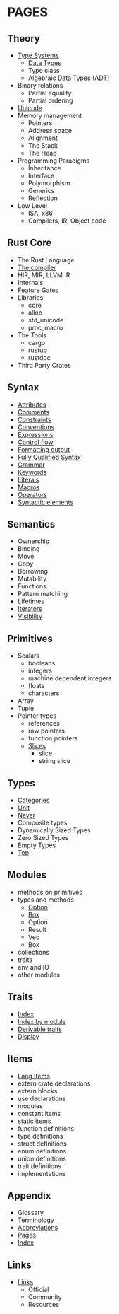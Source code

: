 # PAGES


## Theory
- [Type Systems](theory/type-systems.md)
  - [Data Types](theory/data-types.md)
  - Type class
  - Algebraic Data Types (ADT)
- Binary relations
  - Partial equality
  - Partial ordering
- [Unicode](theory/unicode.md)
- Memory management
  - Pointers
  - Address space
  - Alignment
  - The Stack
  - The Heap
- Programming Paradigms
  - Inheritance
  - Interface
  - Polymorphism
  - Generics
  - Reflection
- Low Level
  - ISA, x86
  - Compilers, IR, Object code

## Rust Core
- The Rust Language
- [The compiler](core/compiler.md)
- HIR, MIR, LLVM IR
- Internals
- Feature Gates
- Libraries
  - core
  - alloc
  - std_unicode
  - proc_macro
- The Tools
  - cargo
  - rustup
  - rustdoc
- Third Party Crates

## Syntax
- [Attributes](syntax/attributes.md)
- [Comments](syntax/comments.md)
- [Constraints](syntax/syntax/constraints.md)
- [Conventions](syntax/conventions.md)
- [Expressions](syntax/expressions.md)
- [Control flow](syntax/flow.md)
- [Formatting output](syntax/format.md)
- [Fully Qualified Syntax](syntax/fully-qualified-syntax.md)
- [Grammar](syntax/grammar.md)
- [Keywords](syntax/keywords.md)
- [Literals](syntax/literals.md)
- [Macros](syntax/macros.md)
- [Operators](syntax/operators.md)
- [Syntactic elements](syntax/syntactic-elements.md)

## Semantics
- Ownership
- Binding
- Move
- Copy
- Borrowing
- Mutability
- Functions
- Pattern matching
- Lifetimes
- [Iterators](semantics/iterators.md)
- [Visibility](semantics/visibility.md)

## Primitives
- Scalars
  - booleans
  - integers
  - machine dependent integers
  - floats
  - characters
- Array
- Tuple
- Pointer types
  - references
  - raw pointers
  - function pointers
  - [Slices](primitives/slices/slices.md)
    - slice
    - string slice

## Types
- [Categories](types/type-categories.md)
- [Unit](types/type_unit.md)
- [Never](types/type_never.md)
- Composite types
- Dynamically Sized Types
- Zero Sized Types
- Empty Types
- [Top](types/type_top.md)

## Modules
- methods on primitives
- types and methods
  - [Option](modules/option/README.md)
  - [Box](modules/boxed/box.md)
  - Option
  - Result
  - Vec
  - Box
- collections
- traits
- env and IO
- other modules

## Traits
- [Index](traits/README.md)
- [Index by module](traits/traits-by-mod.md)
- [Derivable traits](traits/traits-derive.md)
- [Display](traits/display.md)

## Items
- [Lang Items](items/README.md)
- extern crate declarations
- extern blocks
- use declarations
- modules
- constant items
- static items
- function definitions
- type definitions
- struct definitions
- enum definitions
- union definitions
- trait definitions
- implementations

## Appendix
- Glossary
- [Terminology](appendix/terminology.md)
- [Abbreviations](appendix/abbreviations.md)
- [Pages](PAGES.md)
- [Index](INDEX.md)

## Links
- [Links](links/README.md)
  - Official
  - Community
  - Resources
